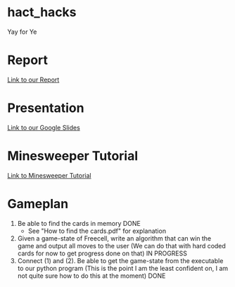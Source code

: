 # hact_hacks
Yay for Ye

# Report
[Link to our Report](https://docs.google.com/document/d/1HU5ERVY0qdzHWq1w_6UobclYCosUhNlzjAYawLPst2w/edit?usp=sharing)

# Presentation
[Link to our Google Slides](https://docs.google.com/presentation/d/1vq3z8pMyqgTU15y1LJ6cZ8jpDzcbsaDskctpWhPpRu4/edit?usp=sharing)

# Minesweeper Tutorial
[Link to Minesweeper Tutorial](https://www.begin.re/)

# Gameplan
1. Be able to find the cards in memory DONE
    - See "How to find the cards.pdf" for explanation
3. Given a game-state of Freecell, write an algorithm that can win the game and output all moves to the user (We can do that with hard coded cards for now to get progress done on that) IN PROGRESS
4. Connect (1) and (2). Be able to get the game-state from the executable to our python program (This is the point I am the least confident on, I am not quite sure how to do this at the moment) DONE

